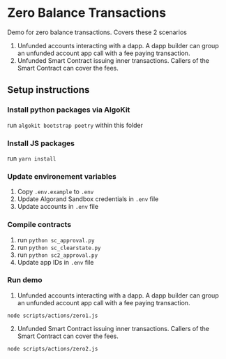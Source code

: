 # Zero Balance Transactions

Demo for zero balance transactions. Covers these 2 scenarios

1. Unfunded accounts interacting with a dapp. A dapp builder can group an unfunded account app call with a fee paying transaction.
2. Unfunded Smart Contract issuing inner transactions. Callers of the Smart Contract can cover the fees.

## Setup instructions

### Install python packages via AlgoKit
run `algokit bootstrap poetry` within this folder

### Install JS packages
run `yarn install`

### Update environement variables
1. Copy `.env.example` to `.env`
2. Update Algorand Sandbox credentials in `.env` file
3. Update accounts in `.env` file

### Compile contracts
1. run `python sc_approval.py`
2. run `python sc_clearstate.py`
3. run `python sc2_approval.py`
4. Update app IDs in `.env` file

### Run demo
1. Unfunded accounts interacting with a dapp. A dapp builder can group an unfunded account app call with a fee paying transaction.
```
node scripts/actions/zero1.js
```
2. Unfunded Smart Contract issuing inner transactions. Callers of the Smart Contract can cover the fees.
```
node scripts/actions/zero2.js
```